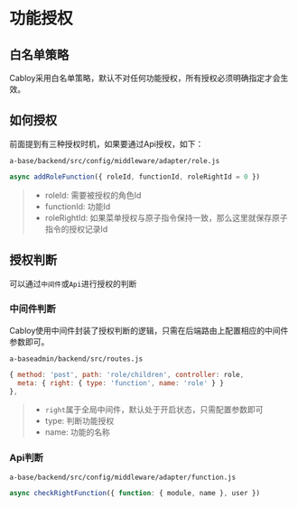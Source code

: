 # 功能授权

## 白名单策略

Cabloy采用白名单策略，默认不对任何功能授权，所有授权必须明确指定才会生效。

## 如何授权

前面提到有三种授权时机，如果要通过Api授权，如下：

`a-base/backend/src/config/middleware/adapter/role.js`

```javascript
async addRoleFunction({ roleId, functionId, roleRightId = 0 })
```

> - roleId: 需要被授权的角色Id
> - functionId: 功能Id
> - roleRightId: 如果菜单授权与原子指令保持一致，那么这里就保存原子指令的授权记录Id

## 授权判断

可以通过`中间件`或`Api`进行授权的判断

### 中间件判断

Cabloy使用中间件封装了授权判断的逻辑，只需在后端路由上配置相应的中间件参数即可。

`a-baseadmin/backend/src/routes.js`

```javascript
{ method: 'post', path: 'role/children', controller: role,
  meta: { right: { type: 'function', name: 'role' } }
},
```

> - `right`属于全局中间件，默认处于开启状态，只需配置参数即可
> - type: 判断功能授权
> - name: 功能的名称

### Api判断

`a-base/backend/src/config/middleware/adapter/function.js`

```javascript
async checkRightFunction({ function: { module, name }, user })
```

